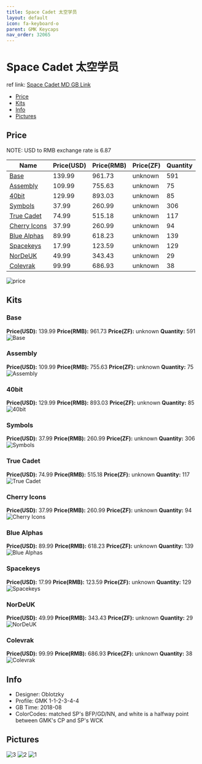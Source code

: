 ```yaml
---
title: Space Cadet 太空学员
layout: default
icon: fa-keyboard-o
parent: GMK Keycaps
nav_order: 32065
---
```


# Space Cadet 太空学员

ref link: [Space Cadet MD GB Link](https://www.massdrop.com/buy/massdrop-x-oblotzky-gmk-space-cadet-keycap-set)

* [Price](#price)
* [Kits](#kits)
* [Info](#info)
* [Pictures](#pictures)


## Price  
NOTE: USD to RMB exchange rate is 6.87

| Name          | Price(USD)    |  Price(RMB) |  Price(ZF) | Quantity |
| ------------- | ------------- |  ---------- |  --------- | -------- |
|[Base](#base)|139.99|961.73|unknown|591|
|[Assembly](#assembly)|109.99|755.63|unknown|75|
|[40bit](#40bit)|129.99|893.03|unknown|85|
|[Symbols](#symbols)|37.99|260.99|unknown|306|
|[True Cadet](#truecadet)|74.99|515.18|unknown|117|
|[Cherry Icons](#cherryicons)|37.99|260.99|unknown|94|
|[Blue Alphas](#bluealphas)|89.99|618.23|unknown|139|
|[Spacekeys](#spacekeys)|17.99|123.59|unknown|129|
|[NorDeUK](#nordeuk)|49.99|343.43|unknown|29|
|[Colevrak](#colevrak)|99.99|686.93|unknown|38|

<img src="{{ 'assets/images/gmk-keycaps/spacecadet/price.jpg' | relative_url }}" alt="price" class="image featured">


## Kits
### Base
**Price(USD):** 139.99    **Price(RMB):** 961.73    **Price(ZF):** unknown    **Quantity:** 591  
<img src="{{ 'assets/images/gmk-keycaps/spacecadet/kits_pics/base.jpg' | relative_url }}" alt="Base" class="image featured">

### Assembly
**Price(USD):** 109.99    **Price(RMB):** 755.63    **Price(ZF):** unknown    **Quantity:** 75  
<img src="{{ 'assets/images/gmk-keycaps/spacecadet/kits_pics/assembly.jpg' | relative_url }}" alt="Assembly" class="image featured">

### 40bit
**Price(USD):** 129.99    **Price(RMB):** 893.03    **Price(ZF):** unknown    **Quantity:** 85  
<img src="{{ 'assets/images/gmk-keycaps/spacecadet/kits_pics/40bit.jpg' | relative_url }}" alt="40bit" class="image featured">

### Symbols
**Price(USD):** 37.99    **Price(RMB):** 260.99    **Price(ZF):** unknown    **Quantity:** 306  
<img src="{{ 'assets/images/gmk-keycaps/spacecadet/kits_pics/symbols.jpg' | relative_url }}" alt="Symbols" class="image featured">

### True Cadet
**Price(USD):** 74.99    **Price(RMB):** 515.18    **Price(ZF):** unknown    **Quantity:** 117  
<img src="{{ 'assets/images/gmk-keycaps/spacecadet/kits_pics/true-cadet.jpg' | relative_url }}" alt="True Cadet" class="image featured">

### Cherry Icons
**Price(USD):** 37.99    **Price(RMB):** 260.99    **Price(ZF):** unknown    **Quantity:** 94  
<img src="{{ 'assets/images/gmk-keycaps/spacecadet/kits_pics/cherry-icons.jpg' | relative_url }}" alt="Cherry Icons" class="image featured">

### Blue Alphas
**Price(USD):** 89.99    **Price(RMB):** 618.23    **Price(ZF):** unknown    **Quantity:** 139  
<img src="{{ 'assets/images/gmk-keycaps/spacecadet/kits_pics/blue-alphas.jpg' | relative_url }}" alt="Blue Alphas" class="image featured">

### Spacekeys
**Price(USD):** 17.99    **Price(RMB):** 123.59    **Price(ZF):** unknown    **Quantity:** 129  
<img src="{{ 'assets/images/gmk-keycaps/spacecadet/kits_pics/spacekeys.jpg' | relative_url }}" alt="Spacekeys" class="image featured">

### NorDeUK
**Price(USD):** 49.99    **Price(RMB):** 343.43    **Price(ZF):** unknown    **Quantity:** 29  
<img src="{{ 'assets/images/gmk-keycaps/spacecadet/kits_pics/nordeuk.jpg' | relative_url }}" alt="NorDeUK" class="image featured">

### Colevrak
**Price(USD):** 99.99    **Price(RMB):** 686.93    **Price(ZF):** unknown    **Quantity:** 38  
<img src="{{ 'assets/images/gmk-keycaps/spacecadet/kits_pics/colevrak.jpg' | relative_url }}" alt="Colevrak" class="image featured">


## Info
* Designer: Oblotzky
* Profile: GMK 1-1-2-3-4-4
* GB Time: 2018-08
* ColorCodes: matched SP's BFP/GD/NN, and white is a halfway point between GMK's CP and SP's WCK


## Pictures
<img src="{{ 'assets/images/gmk-keycaps/spacecadet/rendering_pics/3.jpg' | relative_url }}" alt="3" class="image featured">
<img src="{{ 'assets/images/gmk-keycaps/spacecadet/rendering_pics/2.jpg' | relative_url }}" alt="2" class="image featured">
<img src="{{ 'assets/images/gmk-keycaps/spacecadet/rendering_pics/1.jpg' | relative_url }}" alt="1" class="image featured">
